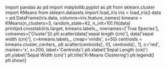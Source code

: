 import pandas as pd
import matplotlib.pyplot as plt
from sklearn.cluster import KMeans
from sklearn.datasets import load_iris
iris = load_iris()
data = pd.DataFrame(iris.data, columns=iris.feature_names)
kmeans = KMeans(n_clusters=3, random_state=42, n_init=10).fit(data)
print(pd.crosstab(iris.target, kmeans.labels_, rownames=['True Species'],
colnames=['Cluster']))
plt.scatter(data['sepal length (cm)'], data['sepal width (cm)'], c=kmeans.labels_,
cmap='viridis', s=50)
centroids = kmeans.cluster_centers_
plt.scatter(centroids[:, 0], centroids[:, 1], c='red', marker='x', s=200,
label='Centroids')
plt.xlabel('Sepal Length (cm)')
plt.ylabel('Sepal Width (cm)')
plt.title('K-Means Clustering')
plt.legend()
plt.show()

